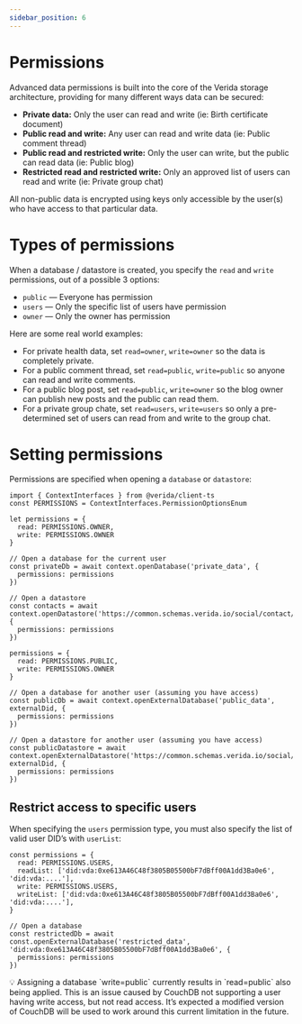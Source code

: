 ```yaml
---
sidebar_position: 6
---
```

# Permissions

Advanced data permissions is built into the core of the Verida storage architecture, providing for many different ways data can be secured:

- **Private data:** Only the user can read and write (ie: Birth certificate document)
- **Public read and write:** Any user can read and write data (ie: Public comment thread)
- **Public read and restricted write:** Only the user can write, but the public can read data (ie: Public blog)
- **Restricted read and restricted write:** Only an approved list of users can read and write (ie: Private group chat)

All non-public data is encrypted using keys only accessible by the user(s) who have access to that particular data.

# Types of permissions

When a database / datastore is created, you specify the `read` and `write` permissions, out of a possible 3 options:

- `public` — Everyone has permission
- `users` — Only the specific list of users have permission
- `owner` — Only the owner has permission

Here are some real world examples:

- For private health data, set `read=owner`, `write=owner` so the data is completely private.
- For a public comment thread, set `read=public`, `write=public` so anyone can read and write comments.
- For a public blog post, set `read=public`, `write=owner` so the blog owner can publish new posts and the public can read them.
- For a private group chate, set `read=users`, `write=users` so only a pre-determined set of users can read from and write to the group chat.

# Setting permissions

Permissions are specified when opening a `database` or `datastore`:

```tsx
import { ContextInterfaces } from @verida/client-ts
const PERMISSIONS = ContextInterfaces.PermissionOptionsEnum

let permissions = {
  read: PERMISSIONS.OWNER,
  write: PERMISSIONS.OWNER
}

// Open a database for the current user
const privateDb = await context.openDatabase('private_data', {
  permissions: permissions
})

// Open a datastore
const contacts = await context.openDatastore('https://common.schemas.verida.io/social/contact/v0.1.0/schema.json', {
  permissions: permissions
})

permissions = {
  read: PERMISSIONS.PUBLIC,
  write: PERMISSIONS.OWNER
}

// Open a database for another user (assuming you have access)
const publicDb = await context.openExternalDatabase('public_data', externalDid, {
  permissions: permissions
})

// Open a datastore for another user (assuming you have access)
const publicDatastore = await context.openExternalDatastore('https://common.schemas.verida.io/social/contact/v0.1.0/schema.json', externalDid, {
  permissions: permissions
})
```

## Restrict access to specific users

When specifying the `users` permission type, you must also specify the list of valid user DID’s with `userList`:

```tsx
const permissions = {
  read: PERMISSIONS.USERS,
  readList: ['did:vda:0xe613A46C48f3805B05500bF7dBff00A1dd3Ba0e6', 'did:vda:....'],
  write: PERMISSIONS.USERS,
  writeList: ['did:vda:0xe613A46C48f3805B05500bF7dBff00A1dd3Ba0e6', 'did:vda:....'],
}

// Open a database
const restrictedDb = await const.openExternalDatabase('restricted_data', 'did:vda:0xe613A46C48f3805B05500bF7dBff00A1dd3Ba0e6', {
  permissions: permissions
})
```

<aside>
💡 Assigning a database `write=public` currently results in `read=public` also being applied. This is an issue caused by CouchDB not supporting a user having write access, but not read access. It’s expected a modified version of CouchDB will be used to work around this current limitation in the future.

</aside>